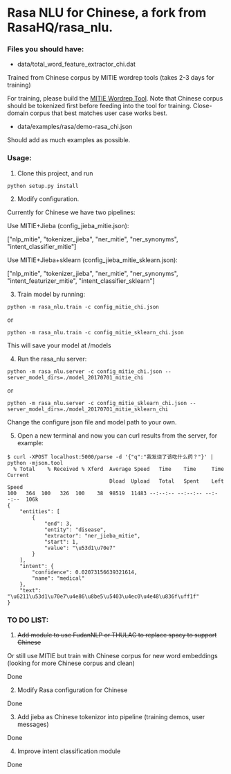# Rasa NLU for Chinese, a fork from RasaHQ/rasa_nlu.

### Files you should have:

* data/total_word_feature_extractor_chi.dat

Trained from Chinese corpus by MITIE wordrep tools (takes 2-3 days for training)

For training, please build the [MITIE Wordrep Tool](https://github.com/mit-nlp/MITIE/tree/master/tools/wordrep). Note that Chinese corpus should be tokenized first before feeding into the tool for training. Close-domain corpus that best matches user case works best.

* data/examples/rasa/demo-rasa_chi.json

Should add as much examples as possible.

### Usage:

1. Clone this project, and run
```
python setup.py install
```

2. Modify configuration. 

Currently for Chinese we have two pipelines:

Use MITIE+Jieba (config_jieba_mitie.json):

["nlp_mitie", "tokenizer_jieba", "ner_mitie", "ner_synonyms", "intent_classifier_mitie"]

Use MITIE+Jieba+sklearn (config_jieba_mitie_sklearn.json):

["nlp_mitie", "tokenizer_jieba", "ner_mitie", "ner_synonyms", "intent_featurizer_mitie", "intent_classifier_sklearn"]


3. Train model by running:
```
python -m rasa_nlu.train -c config_mitie_chi.json
```
or
```
python -m rasa_nlu.train -c config_mitie_sklearn_chi.json
```
This will save your model at /models


4. Run the rasa_nlu server:
```
python -m rasa_nlu.server -c config_mitie_chi.json --server_model_dirs=./model_20170701_mitie_chi
```
or
```
python -m rasa_nlu.server -c config_mitie_sklearn_chi.json --server_model_dirs=./model_20170701_mitie_sklearn_chi
```
Change the configure json file and model path to your own.


5. Open a new terminal and now you can curl results from the server, for example:

```
$ curl -XPOST localhost:5000/parse -d '{"q":"我发烧了该吃什么药？"}' | python -mjson.tool
  % Total    % Received % Xferd  Average Speed   Time    Time     Time  Current
                                 Dload  Upload   Total   Spent    Left  Speed
100   364  100   326  100    38  98519  11483 --:--:-- --:--:-- --:--:--  106k
{
    "entities": [
        {
            "end": 3,
            "entity": "disease",
            "extractor": "ner_jieba_mitie",
            "start": 1,
            "value": "\u53d1\u70e7"
        }
    ],
    "intent": {
        "confidence": 0.02073156639321614,
        "name": "medical"
    },
    "text": "\u6211\u53d1\u70e7\u4e86\u8be5\u5403\u4ec0\u4e48\u836f\uff1f"
}
```


### TO DO LIST:

1. ~~Add module to use FudanNLP or THULAC to replace spacy to support Chinese~~

Or still use MITIE but train with Chinese corpus for new word embeddings (looking for more Chinese corpus and clean)

Done

2. Modify Rasa configuration for Chinese

Done

3. Add jieba as Chinese tokenizor into pipeline (training demos, user messages)

Done

4. Improve intent classification module

Done



